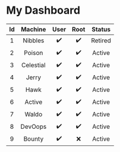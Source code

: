 # My Dashboard

|Id| Machine | User | Root | Status |
| :---:| :---:   | :---:| :---:| :---: |
|1|Nibbles  |:heavy_check_mark:|:heavy_check_mark:|Retired|
|2|Poison   |:heavy_check_mark:|:heavy_check_mark:|Active|
|3|Celestial|:heavy_check_mark:|:heavy_check_mark:|Active|
|4|Jerry    |:heavy_check_mark:|:heavy_check_mark:|Active|
|5|Hawk     |:heavy_check_mark:|:heavy_check_mark:|Active|
|6|Active   |:heavy_check_mark:|:heavy_check_mark:|Active|
|7|Waldo    |:heavy_check_mark:|:heavy_check_mark:|Active|
|8|DevOops  |:heavy_check_mark:|:heavy_check_mark:|Active|
|9|Bounty  |:heavy_check_mark:|:x:|Active|
<!-- :x: for kırmızı cross -->